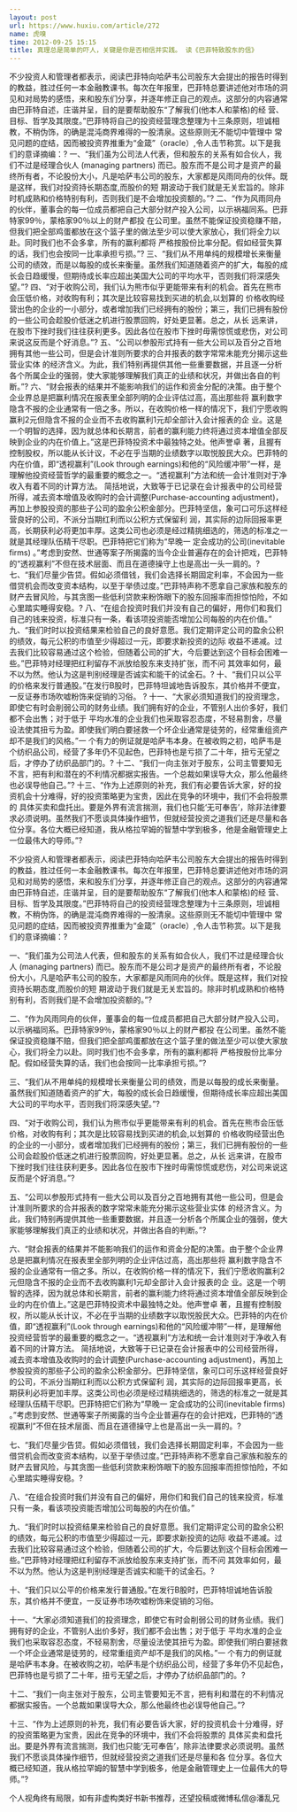 ```yaml
---
layout: post
url: https://www.huxiu.com/article/272
name: 虎嗅
time: 2012-09-25 15:15
title: 真理总是简单的吓人，关键是你是否相信并实践。 读《巴菲特致股东的信》
---
```

不少投资人和管理者都表示，阅读巴菲特向哈萨韦公司股东大会提出的报告时得到的教益，胜过任何一本金融教课书。每次在年报里，巴菲特总要讲述他对市场的洞 见和对局势的感悟，来和股东们分享，并逐年修正自己的观点。这部分的内容通常由巴菲特自述，庄谐并呈，目的是要帮助股东“了解我们(他本人和蒙格)的经 营、目标、哲学及其限度。”巴菲特将自己的投资经营理念整理为十三条原则，坦诚相教，不稍伪饰，的确是混沌商界难得的一股清泉。这些原则无不能切中管理中 常见问题的症结，因而被投资界推重为“金箴”（oracle）,令人击节称赏。以下是我们的意译摘编：? 一、“我们虽为公司法人代表，但和股东的关系有如合伙人，我们不过是经理合伙人 (managing partners) 而已。股东而不是公司才是资产的最终所有者，不论股份大小，凡是哈萨韦公司的股东，大家都是风雨同舟的伙伴。既是这样，我们对投资持长期态度,而股价的短 期波动于我们就是无关宏旨的。除非时机成熟和价格特别有利，否则我们是不会增加投资额的。”? 二、“作为风雨同舟的伙伴，董事会的每一位成员都把自己大部分财产投入公司，以示祸福同系。巴菲特家99％，蒙格家90％以上的财产都投 在公司里。虽然不能保证投资稳赚不赔，但我们把全部鸡蛋都放在这个篮子里的做法至少可以使大家放心，我们将全力以赴。同时我们也不会多拿，所有的赢利都将 严格按股份比率分配。假如经营失算的话，我们也会按同一比率承担亏损。”? 三、“我们从不用单纯的规模增长来衡量公司的绩效，而是以每股的成长来衡量。虽然我们知道随着资产的扩大，每股的成长会日趋缓慢，但期待成长率应超出美国大公司的平均水平，否则我们将深感失望。”? 四、“对于收购公司，我们认为熊市似乎更能带来有利的机会。首先在熊市会压低价格，对收购有利；其次是比较容易找到买进的机会,以划算的 价格收购经营出色的企业的一小部分，或者增加我们已经拥有的股份；第三，我们已拥有股份的一些公司会趁股价低迷之机进行股票回购，好处更显著。总之，从长 远来讲，在股市下挫时我们往往获利更多。因此各位在股市下挫时毋需惊慌或悲伤，对公司来说这反而是个好消息。”? 五、“公司以参股形式持有一些大公司以及百分之百地拥有其他一些公司，但是会计准则所要求的合并报表的数字常常未能充分揭示这些营业实体 的经济含义。为此，我们特别再提供其他一些重要数据，并且逐一分析各个所属企业的强弱，使大家能够理解我们真正的业绩和状况，并做出各自的判断。”? 六、“财会报表的结果并不能影响我们的运作和资金分配的决策。由于整个企业界总是把赢利情况在报表里全部列明的企业评估过高，高出那些将 赢利数字隐含不报的企业通常有一倍之多。所以，在收购价格一样的情况下，我们宁愿收购赢利2元但隐含不报的企业而不去收购赢利1元却全部计入会计报表的企 业。这是一个明智的选择，因为就总体和长期言，前者的赢利能力终将通过资本增值全部反映到企业的内在价值上。”这是巴菲特投资术中最独特之处。他声誉卓 著，且握有控制股权，所以能从长计议，不必在乎当期的业绩数字以取悦股民大众。巴菲特的内在价值，即“透视赢利”(Look through earnings)和他的“风险缓冲带”一样，是理解他投资经营哲学的最重要的概念之一。“透视赢利”方法和统一会计准则对于净收入有着不同的计算方法。 简括地说，大致等于已记录在会计报表中的公司经营所得，减去资本增值及收购时的会计调整(Purchase-accounting adjustment)，再加上参股投资的那些子公司的盈余公积金部分。巴菲特坚信，象可口可乐这样经营良好的公司，不派分当期红利而以公积方式保留利 润，其实际的边际回报率更高，长期获利必将更加丰厚。这类公司也必须是经过精挑细选的，筛选的标准之一就是其经理队伍精干尽职。巴菲特把它们称为“早晚一 定会成功的公司(inevitable firms) 。”考虑到安然、世通等案子所揭露的当今企业普遍存在的会计把戏，巴菲特的“透视赢利”不但在技术层面、而且在道德操守上也是高出一头一肩的。? 七、“我们尽量少告贷。假如必须借钱，我们会选择长期固定利率，不会因为一些借贷机会而改变资本结构，以至于举债过度。”巴菲特声称不愿拿自己家族和股东的财产去冒风险，与其贪图一些低利贷款来粉饰眼下的股东回报率而担惊怕险，不如心里踏实睡得安稳。? 八、“在组合投资时我们并没有自己的偏好，用你们和我们自己的钱来投资，标准只有一条，看该项投资能否增加公司每股的内在价值。” 九、“我们时时以投资结果来检验自己的良好意愿。我们定期评定公司的盈余公积的绩效，每元公积的市值至少得超过一元，即要求新投资的边际 收益不递减。过去我们比较容易通过这个检验，但随着公司的扩大，今后要达到这个目标会困难一些。”巴菲特对经理把红利留存不派放给股东来支持扩张，而不问 其效率如何，最不以为然。他认为这是判别经理是否诚实和能干的试金石。? 十、“我们只以公平的价格来发行普通股。”在发行B股时，巴菲特坦诚地告诉股东，其价格并不便宜，一反证券市场吹嘘粉饰来促销的习俗。 ? 十一、“大家必须知道我们的投资理念，即使它有时会削弱公司的财务业绩。我们拥有好的企业，不管别人出价多好，我们都不会出售；对于低于 平均水准的企业我们也采取容忍态度，不轻易割舍，尽量设法使其扭亏为盈。即使我们明白要拯救一个坏企业通常是徒劳的，经常重组资产却不是我们的风格。”一 个有力的例证就是哈萨韦本身。在被收购之初，哈萨韦是个纺织品公司，经营了多年仍不见起色，巴菲特也是亏损了二十年，扭亏无望之后，才停办了纺织品部门的。? 十二、“我们一向主张对于股东，公司主管要知无不言，把有利和潜在的不利情况都据实报告。一个总裁如果误导大众，那么他最终也必误导他自己。”? 十三、“作为上述原则的补充，我们有必要告诉大家，好的投资机会十分难得，好的投资策略更为宝贵，因此在竞争的环境中，我们不会将股票的 具体买卖和盘托出。要是外界有流言揣测，我们也只能‘无可奉告’，除非法律要求必须说明。虽然我们不愿谈具体操作细节，但就经营投资之道我们还是尽量和各 位分享。各位大概已经知道，我从格拉罕姆的智慧中学到极多，他是金融管理史上一位最伟大的导师。”?

不少投资人和管理者都表示，阅读巴菲特向哈萨韦公司股东大会提出的报告时得到的教益，胜过任何一本金融教课书。每次在年报里，巴菲特总要讲述他对市场的洞 见和对局势的感悟，来和股东们分享，并逐年修正自己的观点。这部分的内容通常由巴菲特自述，庄谐并呈，目的是要帮助股东“了解我们(他本人和蒙格)的经 营、目标、哲学及其限度。”巴菲特将自己的投资经营理念整理为十三条原则，坦诚相教，不稍伪饰，的确是混沌商界难得的一股清泉。这些原则无不能切中管理中 常见问题的症结，因而被投资界推重为“金箴”（oracle）,令人击节称赏。以下是我们的意译摘编：?

一、“我们虽为公司法人代表，但和股东的关系有如合伙人，我们不过是经理合伙人 (managing partners) 而已。股东而不是公司才是资产的最终所有者，不论股份大小，凡是哈萨韦公司的股东，大家都是风雨同舟的伙伴。既是这样，我们对投资持长期态度,而股价的短 期波动于我们就是无关宏旨的。除非时机成熟和价格特别有利，否则我们是不会增加投资额的。”?

二、“作为风雨同舟的伙伴，董事会的每一位成员都把自己大部分财产投入公司，以示祸福同系。巴菲特家99％，蒙格家90％以上的财产都投 在公司里。虽然不能保证投资稳赚不赔，但我们把全部鸡蛋都放在这个篮子里的做法至少可以使大家放心，我们将全力以赴。同时我们也不会多拿，所有的赢利都将 严格按股份比率分配。假如经营失算的话，我们也会按同一比率承担亏损。”?

三、“我们从不用单纯的规模增长来衡量公司的绩效，而是以每股的成长来衡量。虽然我们知道随着资产的扩大，每股的成长会日趋缓慢，但期待成长率应超出美国大公司的平均水平，否则我们将深感失望。”?

四、“对于收购公司，我们认为熊市似乎更能带来有利的机会。首先在熊市会压低价格，对收购有利；其次是比较容易找到买进的机会,以划算的 价格收购经营出色的企业的一小部分，或者增加我们已经拥有的股份；第三，我们已拥有股份的一些公司会趁股价低迷之机进行股票回购，好处更显著。总之，从长 远来讲，在股市下挫时我们往往获利更多。因此各位在股市下挫时毋需惊慌或悲伤，对公司来说这反而是个好消息。”?

五、“公司以参股形式持有一些大公司以及百分之百地拥有其他一些公司，但是会计准则所要求的合并报表的数字常常未能充分揭示这些营业实体 的经济含义。为此，我们特别再提供其他一些重要数据，并且逐一分析各个所属企业的强弱，使大家能够理解我们真正的业绩和状况，并做出各自的判断。”?

六、“财会报表的结果并不能影响我们的运作和资金分配的决策。由于整个企业界总是把赢利情况在报表里全部列明的企业评估过高，高出那些将 赢利数字隐含不报的企业通常有一倍之多。所以，在收购价格一样的情况下，我们宁愿收购赢利2元但隐含不报的企业而不去收购赢利1元却全部计入会计报表的企 业。这是一个明智的选择，因为就总体和长期言，前者的赢利能力终将通过资本增值全部反映到企业的内在价值上。”这是巴菲特投资术中最独特之处。他声誉卓 著，且握有控制股权，所以能从长计议，不必在乎当期的业绩数字以取悦股民大众。巴菲特的内在价值，即“透视赢利”(Look through earnings)和他的“风险缓冲带”一样，是理解他投资经营哲学的最重要的概念之一。“透视赢利”方法和统一会计准则对于净收入有着不同的计算方法。 简括地说，大致等于已记录在会计报表中的公司经营所得，减去资本增值及收购时的会计调整(Purchase-accounting adjustment)，再加上参股投资的那些子公司的盈余公积金部分。巴菲特坚信，象可口可乐这样经营良好的公司，不派分当期红利而以公积方式保留利 润，其实际的边际回报率更高，长期获利必将更加丰厚。这类公司也必须是经过精挑细选的，筛选的标准之一就是其经理队伍精干尽职。巴菲特把它们称为“早晚一 定会成功的公司(inevitable firms) 。”考虑到安然、世通等案子所揭露的当今企业普遍存在的会计把戏，巴菲特的“透视赢利”不但在技术层面、而且在道德操守上也是高出一头一肩的。?

七、“我们尽量少告贷。假如必须借钱，我们会选择长期固定利率，不会因为一些借贷机会而改变资本结构，以至于举债过度。”巴菲特声称不愿拿自己家族和股东的财产去冒风险，与其贪图一些低利贷款来粉饰眼下的股东回报率而担惊怕险，不如心里踏实睡得安稳。?

八、“在组合投资时我们并没有自己的偏好，用你们和我们自己的钱来投资，标准只有一条，看该项投资能否增加公司每股的内在价值。”

九、“我们时时以投资结果来检验自己的良好意愿。我们定期评定公司的盈余公积的绩效，每元公积的市值至少得超过一元，即要求新投资的边际 收益不递减。过去我们比较容易通过这个检验，但随着公司的扩大，今后要达到这个目标会困难一些。”巴菲特对经理把红利留存不派放给股东来支持扩张，而不问 其效率如何，最不以为然。他认为这是判别经理是否诚实和能干的试金石。?

十、“我们只以公平的价格来发行普通股。”在发行B股时，巴菲特坦诚地告诉股东，其价格并不便宜，一反证券市场吹嘘粉饰来促销的习俗。

十一、“大家必须知道我们的投资理念，即使它有时会削弱公司的财务业绩。我们拥有好的企业，不管别人出价多好，我们都不会出售；对于低于 平均水准的企业我们也采取容忍态度，不轻易割舍，尽量设法使其扭亏为盈。即使我们明白要拯救一个坏企业通常是徒劳的，经常重组资产却不是我们的风格。”一 个有力的例证就是哈萨韦本身。在被收购之初，哈萨韦是个纺织品公司，经营了多年仍不见起色，巴菲特也是亏损了二十年，扭亏无望之后，才停办了纺织品部门的。?

十二、“我们一向主张对于股东，公司主管要知无不言，把有利和潜在的不利情况都据实报告。一个总裁如果误导大众，那么他最终也必误导他自己。”?

十三、“作为上述原则的补充，我们有必要告诉大家，好的投资机会十分难得，好的投资策略更为宝贵，因此在竞争的环境中，我们不会将股票的 具体买卖和盘托出。要是外界有流言揣测，我们也只能‘无可奉告’，除非法律要求必须说明。虽然我们不愿谈具体操作细节，但就经营投资之道我们还是尽量和各 位分享。各位大概已经知道，我从格拉罕姆的智慧中学到极多，他是金融管理史上一位最伟大的导师。”?

个人视角终有局限，如有非虚构类好书新书推荐，还望投稿或微博私信@潘乱兄

